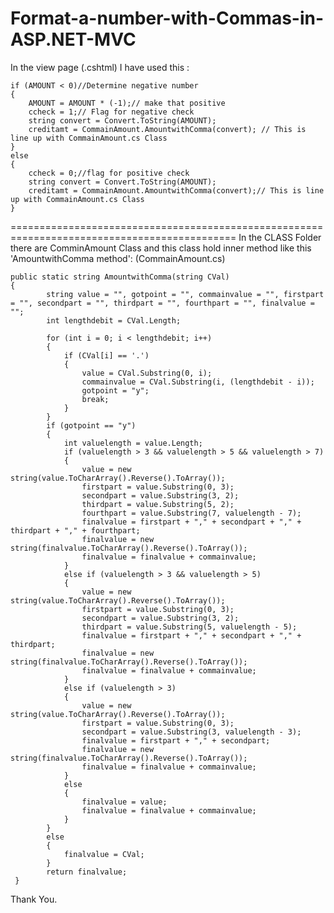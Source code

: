 # Format-a-number-with-Commas-in-ASP.NET-MVC

In the view page (.cshtml) I have used this :

    if (AMOUNT < 0)//Determine negative number
    {
        AMOUNT = AMOUNT * (-1);// make that positive
        ccheck = 1;// Flag for negative check
        string convert = Convert.ToString(AMOUNT);
        creditamt = CommainAmount.AmountwithComma(convert); // This is line up with CommainAmount.cs Class
    }
    else
    {
        ccheck = 0;//flag for positive check
        string convert = Convert.ToString(AMOUNT);
        creditamt = CommainAmount.AmountwithComma(convert);// This is line up with CommainAmount.cs Class
    }
 
 
 =============================================================================================
 In the CLASS Folder there are ComminAmount Class and this class hold inner method like this 'AmountwithComma method':
 (CommainAmount.cs)
   
   
    public static string AmountwithComma(string CVal)
    {
            string value = "", gotpoint = "", commainvalue = "", firstpart = "", secondpart = "", thirdpart = "", fourthpart = "", finalvalue = "";
            int lengthdebit = CVal.Length;
            
            for (int i = 0; i < lengthdebit; i++)
            {
                if (CVal[i] == '.')
                {
                    value = CVal.Substring(0, i);
                    commainvalue = CVal.Substring(i, (lengthdebit - i));
                    gotpoint = "y";
                    break;
                }
            }
            if (gotpoint == "y")
            {
                int valuelength = value.Length;
                if (valuelength > 3 && valuelength > 5 && valuelength > 7)
                {
                    value = new string(value.ToCharArray().Reverse().ToArray());
                    firstpart = value.Substring(0, 3);
                    secondpart = value.Substring(3, 2);
                    thirdpart = value.Substring(5, 2);
                    fourthpart = value.Substring(7, valuelength - 7);
                    finalvalue = firstpart + "," + secondpart + "," + thirdpart + "," + fourthpart;
                    finalvalue = new string(finalvalue.ToCharArray().Reverse().ToArray());
                    finalvalue = finalvalue + commainvalue;
                }
                else if (valuelength > 3 && valuelength > 5)
                {
                    value = new string(value.ToCharArray().Reverse().ToArray());
                    firstpart = value.Substring(0, 3);
                    secondpart = value.Substring(3, 2);
                    thirdpart = value.Substring(5, valuelength - 5);
                    finalvalue = firstpart + "," + secondpart + "," + thirdpart;
                    finalvalue = new string(finalvalue.ToCharArray().Reverse().ToArray());
                    finalvalue = finalvalue + commainvalue;
                }
                else if (valuelength > 3)
                {
                    value = new string(value.ToCharArray().Reverse().ToArray());
                    firstpart = value.Substring(0, 3);
                    secondpart = value.Substring(3, valuelength - 3);
                    finalvalue = firstpart + "," + secondpart;
                    finalvalue = new string(finalvalue.ToCharArray().Reverse().ToArray());
                    finalvalue = finalvalue + commainvalue;
                }
                else
                {
                    finalvalue = value;
                    finalvalue = finalvalue + commainvalue;
                }
            }
            else
            {
                finalvalue = CVal;
            }
            return finalvalue;
     }
  


Thank You.

